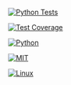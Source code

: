 [![Python Tests](https://github.com/vsd-fall2024se/hw1/actions/workflows/python-tests.yml/badge.svg?event=push)](https://github.com/vsd-fall2024se/hw1/actions/workflows/python-tests.yml?event=push)

[![Test Coverage](.github/badges/coverage.svg)](.github/badges/coverage.svg)

[![Python](https://img.shields.io/badge/Python-3776AB?style=for-the-badge&logo=python&logoColor=white)](https://www.python.org/)

[![MIT](https://img.shields.io/badge/license-MIT-blue)](https://github.com/Ileriayo/markdown-badges/blob/master/LICENSE)

[![Linux](https://img.shields.io/badge/Linux-FCC624?style=for-the-badge&logo=linux&logoColor=black)](https://www.linux.org/)
